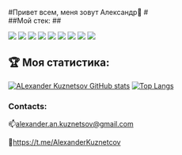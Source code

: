 #Привет всем, меня зовут Александр👋 #  
##Мой стек: ##  

<img src="https://img.icons8.com/color/48/000000/javascript--v2.png"/>
<img src="https://img.icons8.com/color/48/000000/react-native.png"/>
<img src="https://img.icons8.com/color/48/000000/nodejs.png"/>
<img src="https://img.icons8.com/color/48/000000/html-5--v1.png"/>
<img src="https://img.icons8.com/color/48/000000/css3.png"/>
<img src="https://img.icons8.com/external-tal-revivo-shadow-tal-revivo/48/000000/external-mongodb-a-cross-platform-document-oriented-database-program-logo-shadow-tal-revivo.png"/>
<img src="https://img.icons8.com/color/48/000000/webpack.png"/>
<img src="https://img.icons8.com/ios-filled/50/000000/git.png"/>
<img src="https://img.icons8.com/color/48/000000/figma--v2.png"/>

## :trophy: Моя статистика: ##
[![ALexander Kuznetsov GitHub stats](https://github-readme-stats.vercel.app/api?username=AlexTolevich&theme=graywhite&show_icons=true)](https://github.com/AlexTolevich) 
[![Top Langs](https://github-readme-stats.vercel.app/api/top-langs/?username=AlexTolevich&layout=compact&theme=graywhite)](https://github.com/AlexTolevich)

### Contacts:
📫alexander.an.kuznetsov@gmail.com

💬https://t.me/AlexanderKuznetcov